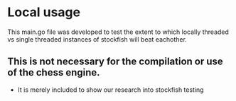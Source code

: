 # Local usage

This main.go file was developed to test the extent to which locally threaded vs single threaded instances of stockfish will beat eachother.

## This is not necessary for the compilation or use of the chess engine.

- It is merely included to show our research into stockfish testing
